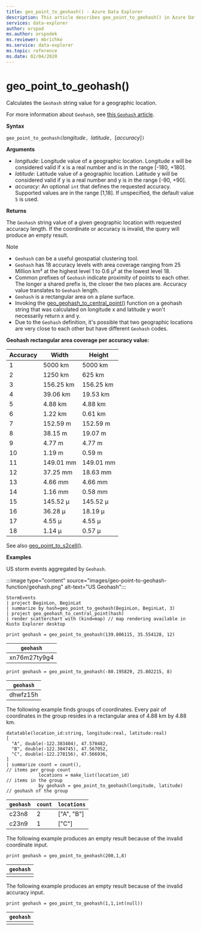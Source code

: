 ```yaml
---
title: geo_point_to_geohash() - Azure Data Explorer
description: This article describes geo_point_to_geohash() in Azure Data Explorer.
services: data-explorer
author: orspod
ms.author: orspodek
ms.reviewer: mbrichko
ms.service: data-explorer
ms.topic: reference
ms.date: 02/04/2020
---
```

# geo_point_to_geohash()

Calculates the `Geohash` string value for a geographic location.

For more information about `Geohash`, see [this `Geohash` article](https://en.wikipedia.org/wiki/Geohash).  

**Syntax**

`geo_point_to_geohash(`*longitude*`, `*latitude*`, `[*accuracy*]`)`

**Arguments**

* *longitude*: Longitude value of a geographic location. Longitude x will be considered valid if x is a real number and is in the range [-180, +180]. 
* *latitude*: Latitude value of a geographic location. Latitude y will be considered valid if y is a real number and y is in the range [-90, +90]. 
* *accuracy*: An optional `int` that defines the requested accuracy. Supported values are in the range [1,18]. If unspecified, the default value `5` is used.

**Returns**

The `Geohash` string value of a given geographic location with requested accuracy length. If the coordinate or accuracy is invalid, the query will produce an empty result.

> [!NOTE]
>
> * `Geohash` can be a useful geospatial clustering tool.
> * `Geohash` has 18 accuracy levels with area coverage ranging from 25 Million km² at the highest level 1 to 0.6 μ² at the lowest level 18.
> * Common prefixes of `Geohash` indicate proximity of points to each other. The longer a shared prefix is, the closer the two places are. Accuracy value translates to `Geohash` length.
> * `Geohash` is a rectangular area on a plane surface.
> * Invoking the [geo_geohash_to_central_point()](geo-geohash-to-central-point-function.md) function on a geohash string that was calculated on longitude x and latitude y won't necessarily return x and y.
> * Due to the `Geohash` definition, it's possible that two geographic locations are very close to each other but have different `Geohash` codes.

**Geohash rectangular area coverage per accuracy value:**

| Accuracy | Width     | Height    |
|----------|-----------|-----------|
| 1        | 5000 km   | 5000 km   |
| 2        | 1250 km   | 625 km    |
| 3        | 156.25 km | 156.25 km |
| 4        | 39.06 km  | 19.53 km  |
| 5        | 4.88 km   | 4.88 km   |
| 6        | 1.22 km   | 0.61 km   |
| 7        | 152.59 m  | 152.59 m  |
| 8        | 38.15 m   | 19.07 m   |
| 9        | 4.77 m    | 4.77 m    |
| 10       | 1.19 m    | 0.59 m    |
| 11       | 149.01 mm | 149.01 mm |
| 12       | 37.25 mm  | 18.63 mm  |
| 13       | 4.66 mm   | 4.66 mm   |
| 14       | 1.16 mm   | 0.58 mm   |
| 15       | 145.52 μ  | 145.52 μ  |
| 16       | 36.28 μ   | 18.19 μ   |
| 17       | 4.55 μ    | 4.55 μ    |
| 18       | 1.14 μ    | 0.57 μ    |

See also [geo_point_to_s2cell()](geo-point-to-s2cell-function.md).

**Examples**

US storm events aggregated by `Geohash`.

:::image type="content" source="images/geo-point-to-geohash-function/geohash.png" alt-text="US Geohash":::

```kusto
StormEvents
| project BeginLon, BeginLat
| summarize by hash=geo_point_to_geohash(BeginLon, BeginLat, 3)
| project geo_geohash_to_central_point(hash)
| render scatterchart with (kind=map) // map rendering available in Kusto Explorer desktop
```

```kusto
print geohash = geo_point_to_geohash(139.806115, 35.554128, 12)  
```

| `geohash`      |
|--------------|
| xn76m27ty9g4 |

```kusto
print geohash = geo_point_to_geohash(-80.195829, 25.802215, 8)
```

|`geohash`|
|---|
|dhwfz15h|

The following example finds groups of coordinates. Every pair of coordinates in the group resides in a rectangular area of 4.88 km by 4.88 km.

```kusto
datatable(location_id:string, longitude:real, latitude:real)
[
  "A", double(-122.303404), 47.570482,
  "B", double(-122.304745), 47.567052,
  "C", double(-122.278156), 47.566936,
]
| summarize count = count(),                                          // items per group count
            locations = make_list(location_id)                        // items in the group
            by geohash = geo_point_to_geohash(longitude, latitude)    // geohash of the group
```

| `geohash` | `count` | `locations`  |
|---------|-------|------------|
| c23n8   | 2     | ["A", "B"] |
| c23n9   | 1     | ["C"]      |

The following example produces an empty result because of the invalid coordinate input.

```kusto
print geohash = geo_point_to_geohash(200,1,8)
```

| `geohash` |
|---------|
|         |

The following example produces an empty result because of the invalid accuracy input.

```kusto
print geohash = geo_point_to_geohash(1,1,int(null))
```

| `geohash` |
|---------|
|         |
